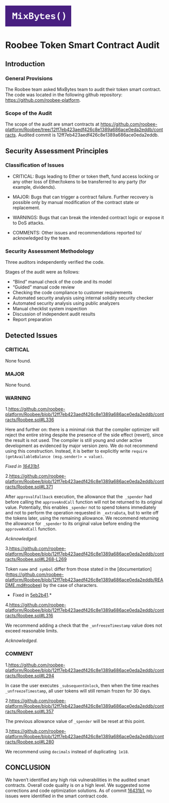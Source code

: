 ![](MixBytes.png)

# Roobee Token Smart Contract Audit

## Introduction

### General Provisions

The Roobee team asked MixBytes team to audit their token smart contract. The code was located in the following github repository: https://github.com/roobee-platform.

### Scope of the Audit

The scope of the audit are smart contracts at https://github.com/roobee-platform/Roobee/tree/12ff7eb423aedf426c8e1389a686ace0eda2eddb/contracts.
Audited commit is 12ff7eb423aedf426c8e1389a686ace0eda2eddb.


## Security Assessment Principles

### Classification of Issues

* CRITICAL: Bugs leading to Ether or token theft, fund access locking or any other loss of Ether/tokens to be transferred to any party (for example, dividends). 

* MAJOR: Bugs that can trigger a contract failure. Further recovery is possible only by manual modification of the contract state or replacement. 

* WARNINGS: Bugs that can break the intended contract logic or expose it to DoS attacks. 

* COMMENTS: Other issues and recommendations reported to/ acknowledged by the team.


### Security Assessment Methodology

Three auditors independently verified the code.

Stages of the audit were as follows:

* “Blind” manual check of the code and its model 
* “Guided” manual code review
* Checking the code compliance to customer requirements 
* Automated security analysis using internal solidity security checker
* Automated security analysis using public analyzers
* Manual checklist system inspection
* Discussion of independent audit results
* Report preparation


## Detected Issues

### CRITICAL

None found.


### MAJOR

None found.


### WARNING

1.https://github.com/roobee-platform/Roobee/blob/12ff7eb423aedf426c8e1389a686ace0eda2eddb/contracts/Roobee.sol#L336

Here and further on: there is a minimal risk that the compiler optimizer will reject the entire string despite the presence of the side effect (revert), since the result is not used. The compiler is still young and under active development as evidenced by major version zero.
We do not recommend using this construction. Instead, it is better to explicitly write `require (getAvailableBalance (msg.sender)> = value)`.

*Fixed in
[16431b1](https://github.com/roobee-platform/Roobee/commit/16431b13ca376a8ad5375b49cacc2d71a1029040).*

2.https://github.com/roobee-platform/Roobee/blob/12ff7eb423aedf426c8e1389a686ace0eda2eddb/contracts/Roobee.sol#L371

After `approvalFallback` execution, the allowance that the` _spender` had before calling the `approveAndCall` function will not be returned to its original value. Potentially, this enables `_spender` not to spend tokens immediately and not to perform the operation requested in` _extraData`, but to write off the tokens later, using the remaining allowance.
We recommend returning the allowance for` _spender` to its original value before ending the `approveAndCall` function.

*Acknowledged.*

3.https://github.com/roobee-platform/Roobee/blob/12ff7eb423aedf426c8e1389a686ace0eda2eddb/contracts/Roobee.sol#L268-L269

Token `name` and` symbol` differ from those stated in the [documentation] (https://github.com/roobee-platform/Roobee/blob/12ff7eb423aedf426c8e1389a686ace0eda2eddb/README.md#roobee) by the case of characters.

* Fixed in
[5eb2b41](https://github.com/roobee-platform/Roobee/commit/5eb2b41159de6b2693cc97a50bf3bb9efba2d66b).*

4.https://github.com/roobee-platform/Roobee/blob/12ff7eb423aedf426c8e1389a686ace0eda2eddb/contracts/Roobee.sol#L316

We recommend adding a check that the `_unfreezeTimestamp` value does not exceed reasonable limits.

*Acknowledged.*


### COMMENT

1.https://github.com/roobee-platform/Roobee/blob/12ff7eb423aedf426c8e1389a686ace0eda2eddb/contracts/Roobee.sol#L294

In case the user executes `_subsequentUnlock`, then when the time reaches ` _unfreezeTimestamp`, all user tokens will still remain frozen for 30 days.

2.https://github.com/roobee-platform/Roobee/blob/12ff7eb423aedf426c8e1389a686ace0eda2eddb/contracts/Roobee.sol#L357

The previous allowance value of `_spender` will be reset at this point.

3.https://github.com/roobee-platform/Roobee/blob/12ff7eb423aedf426c8e1389a686ace0eda2eddb/contracts/Roobee.sol#L280

We recommend using `decimals` instead of duplicating` 1e18`.


## CONCLUSION

We haven’t identified any high risk vulnerabilities in the audited smart contracts. Overall code quality is on a high level. We suggested some corrections and code optimization solutions.
As of commit [16431b1](https://github.com/roobee-platform/Roobee/tree/16431b13ca376a8ad5375b49cacc2d71a1029040/contracts), no issues were identified in the smart contract code.
